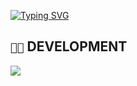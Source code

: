 [![Typing SVG](https://readme-typing-svg.demolab.com?font=Fira+Code&size=22&pause=1000&color=5400F7&random=false&width=442&lines=Hi%2C+my+name+is+Simone+and+I+am+20)](https://git.io/typing-svg)

## `👨‍💻` DEVELOPMENT
[![](https://skillicons.dev/icons?i=c,cpp,ts,python,js,bash,powershell,visualstudio,vscode,kali,windows,mysql,nextjs)](https://skillicons.dev)

